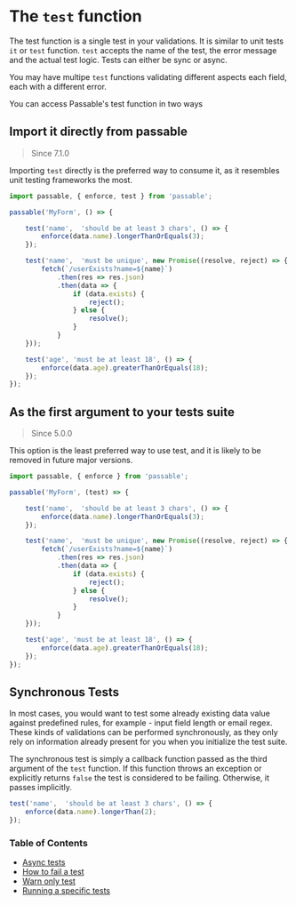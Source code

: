 # The `test` function
The test function is a single test in your validations. It is similar to unit tests `it` or `test` function. `test` accepts the name of the test, the error message and the actual test logic. Tests can either be sync or async.

You may have multipe `test` functions validating different aspects each field, each with a different error.

You can access Passable's test function in two ways
## Import it directly from passable

> Since 7.1.0

Importing `test` directly is the preferred way to consume it, as it resembles unit testing frameworks the most.

```js
import passable, { enforce, test } from 'passable';

passable('MyForm', () => {

    test('name',  'should be at least 3 chars', () => {
        enforce(data.name).longerThanOrEquals(3);
    });

    test('name',  'must be unique', new Promise((resolve, reject) => {
        fetch(`/userExists?name=${name}`)
            .then(res => res.json)
            .then(data => {
                if (data.exists) {
                    reject();
                } else {
                    resolve();
                }
            }
    }));

    test('age', 'must be at least 18', () => {
        enforce(data.age).greaterThanOrEquals(18);
    });
});
```

## As the first argument to your tests suite

> Since 5.0.0

This option is the least preferred way to use test, and it is likely to be removed in future major versions.


```js
import passable, { enforce } from 'passable';

passable('MyForm', (test) => {

    test('name',  'should be at least 3 chars', () => {
        enforce(data.name).longerThanOrEquals(3);
    });

    test('name',  'must be unique', new Promise((resolve, reject) => {
        fetch(`/userExists?name=${name}`)
            .then(res => res.json)
            .then(data => {
                if (data.exists) {
                    reject();
                } else {
                    resolve();
                }
            }
    }));

    test('age', 'must be at least 18', () => {
        enforce(data.age).greaterThanOrEquals(18);
    });
});
```


## Synchronous Tests
In most cases, you would want to test some already existing data value against predefined rules, for example - input field length or email regex. These kinds of validations can be performed synchronously, as they only rely on information already present for you when you initialize the test suite.

The synchronous test is simply a callback function passed as the third argument of the `test` function. If this function throws an exception or explicitly returns `false` the test is considered to be failing. Otherwise, it passes implicitly.

```js
test('name',  'should be at least 3 chars', () => {
    enforce(data.name).longerThan(2);
});
```

### Table of Contents
* [Async tests](./async.md)
* [How to fail a test](./how_to_fail.md)
* [Warn only test](./warn_only_tests.md)
* [Running a specific tests](./specific.md)
